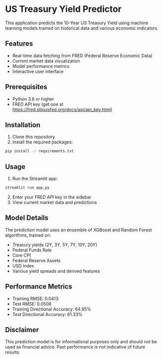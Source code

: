 # US Treasury Yield Predictor

This application predicts the 10-Year US Treasury Yield using machine learning models trained on historical data and various economic indicators.

## Features

- Real-time data fetching from FRED (Federal Reserve Economic Data)
- Current market data visualization
- Model performance metrics
- Interactive user interface

## Prerequisites

- Python 3.8 or higher
- FRED API key (get one at https://fred.stlouisfed.org/docs/api/api_key.html)

## Installation

1. Clone this repository
2. Install the required packages:
```bash
pip install -r requirements.txt
```

## Usage

1. Run the Streamlit app:
```bash
streamlit run app.py
```

2. Enter your FRED API key in the sidebar
3. View current market data and predictions

## Model Details

The prediction model uses an ensemble of XGBoost and Random Forest algorithms, trained on:
- Treasury yields (2Y, 3Y, 5Y, 7Y, 10Y, 20Y)
- Federal Funds Rate
- Core CPI
- Federal Reserve Assets
- USD Index
- Various yield spreads and derived features

## Performance Metrics

- Training RMSE: 0.0413
- Test RMSE: 0.0508
- Training Directional Accuracy: 64.95%
- Test Directional Accuracy: 61.33%

## Disclaimer

This prediction model is for informational purposes only and should not be used as financial advice. Past performance is not indicative of future results. 
